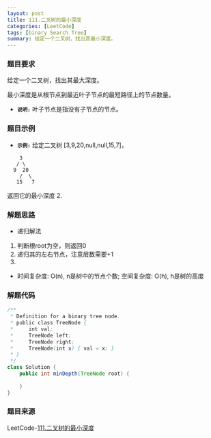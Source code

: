 ```yaml
---
layout: post
title: 111.二叉树的最小深度
categories: [LeetCode]
tags: [binary Search Tree]
summary: 给定一个二叉树，找出其最小深度。
---
```


### 题目要求
给定一个二叉树，找出其最大深度。

最小深度是从根节点到最近叶子节点的最短路径上的节点数量。

- **`说明:`**
叶子节点是指没有子节点的节点。

### 题目示例
- **`示例:`**
给定二叉树 [3,9,20,null,null,15,7]，
```
    3
   / \
  9  20
    /  \
   15   7
```
返回它的最小深度  2.


### 解题思路
- 递归解法
1. 判断根root为空，则返回0
1. 递归其的左右节点，注意层数需要+1
1. 

- 时间复杂度: O(n), n是树中的节点个数; 空间复杂度: O(h), h是树的高度

### 解题代码
```java
/**
 * Definition for a binary tree node.
 * public class TreeNode {
 *     int val;
 *     TreeNode left;
 *     TreeNode right;
 *     TreeNode(int x) { val = x; }
 * }
 */
class Solution {
    public int minDepth(TreeNode root) {
        
    }
}
```



### 题目来源
LeetCode-[111.二叉树的最小深度](https://leetcode-cn.com/problems/minimum-depth-of-binary-tree/)
